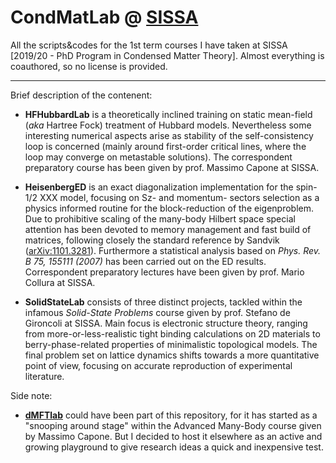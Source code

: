 # CondMatLab @ [SISSA](https://cm.sissa.it)
All the scripts&codes for the 1st term courses I have taken at SISSA [2019/20 - PhD Program in Condensed Matter Theory].
Almost everything is coauthored, so no license is provided.

------------------------------------------------------------
Brief description of the contenent:

- **HFHubbardLab** is a theoretically inclined training on static mean-field (*aka* Hartree Fock) treatment of Hubbard models. Nevertheless some interesting numerical aspects arise as stability of the self-consistency loop is concerned (mainly around first-order critical lines, where the loop may converge on metastable solutions). The correspondent preparatory course has been given by prof. Massimo Capone at SISSA.

- **HeisenbergED** is an exact diagonalization implementation for the spin-1/2 XXX model, focusing on Sz- and momentum- sectors selection as a physics informed routine for the block-reduction of the eigenproblem. Due to prohibitive scaling of the many-body Hilbert space special attention has been devoted to memory management and fast build of matrices, following closely the standard reference by Sandvik ([arXiv:1101.3281](https://arxiv.org/abs/1101.3281)). Furthermore a statistical analysis based on *Phys. Rev. B 75, 155111 (2007)* has been carried out on the ED results. Correspondent preparatory lectures have been given by prof. Mario Collura at SISSA.

- **SolidStateLab** consists of three distinct projects, tackled within the infamous *Solid-State Problems* course given by prof. Stefano de Gironcoli at SISSA. Main focus is electronic structure theory, ranging from more-or-less-realistic tight binding calculations on 2D materials to berry-phase-related properties of minimalistic topological models. The final problem set on lattice dynamics shifts towards a more quantitative point of view, focusing on accurate reproduction of experimental literature.

Side note:

- [**dMFTlab**](https://github.com/Bellomia/dMFTlab) could have been part of this repository, for it has started as a "snooping around stage" within the Advanced Many-Body course given by Massimo Capone. But I decided to host it elsewhere as an active and growing playground to give research ideas a quick and inexpensive test.

